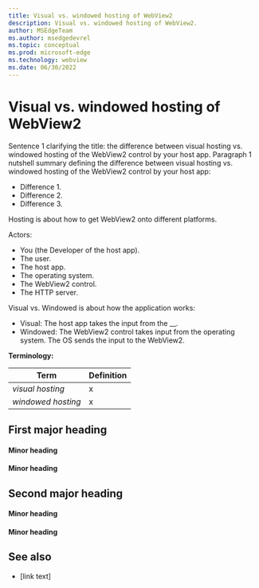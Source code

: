 ```yaml
---
title: Visual vs. windowed hosting of WebView2
description: Visual vs. windowed hosting of WebView2.
author: MSEdgeTeam
ms.author: msedgedevrel
ms.topic: conceptual
ms.prod: microsoft-edge
ms.technology: webview
ms.date: 06/30/2022
---
```

# Visual vs. windowed hosting of WebView2

Sentence 1 clarifying the title: the difference between visual hosting vs. windowed hosting of the WebView2 control by your host app.  Paragraph 1 nutshell summary defining the difference between visual hosting vs. windowed hosting of the WebView2 control by your host app:
*  Difference 1.
*  Difference 2.
*  Difference 3.

Hosting is about how to get WebView2 onto different platforms.

Actors:
*  You (the Developer of the host app).
*  The user.
*  The host app.
*  The operating system.
*  The WebView2 control.
*  The HTTP server.

Visual vs. Windowed is about how the application works:
*  Visual: The host app takes the input from the __.
*  Windowed: The WebView2 control takes input from the operating system.  The OS sends the input to the WebView2.


**Terminology:**

| Term | Definition |
|---|---|
| _visual hosting_ | x |
| _windowed hosting_ | x |


<!-- ====================================================================== -->
## First major heading


#### Minor heading


#### Minor heading


<!-- ====================================================================== -->
## Second major heading


#### Minor heading


#### Minor heading


<!-- ====================================================================== -->
## See also

*  [link text]<!--(relative path)-->
